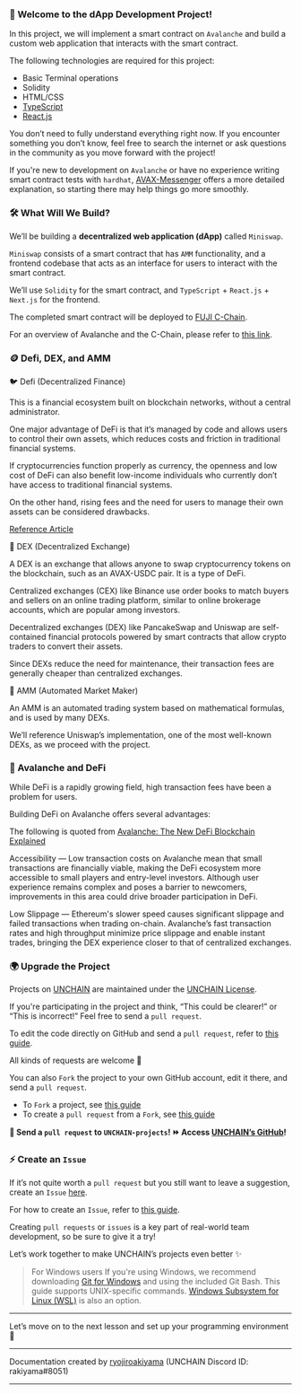 ### 👋 Welcome to the dApp Development Project!

In this project, we will implement a smart contract on `Avalanche` and build a custom web application that interacts with the smart contract.

The following technologies are required for this project:

* Basic Terminal operations
* Solidity
* HTML/CSS
* [TypeScript](https://www.typescriptlang.org/docs/handbook/typescript-from-scratch.html)
* [React.js](https://react.dev/learn)

You don’t need to fully understand everything right now.
If you encounter something you don’t know, feel free to search the internet or ask questions in the community as you move forward with the project!

If you're new to development on `Avalanche` or have no experience writing smart contract tests with `hardhat`, [AVAX-Messenger](https://buidl.unchain.tech/AVAX-Messenger/ja/section-0/lesson-1_Avalanche%E3%83%8D%E3%83%83%E3%83%88%E3%83%AF%E3%83%BC%E3%82%AF%E4%B8%8A%E3%81%A7WEB%E3%82%A2%E3%83%97%E3%83%AA%E3%82%92%E6%A7%8B%E7%AF%89%E3%81%97%E3%82%88%E3%81%86/) offers a more detailed explanation, so starting there may help things go more smoothly.

### 🛠 What Will We Build?

We’ll be building a **decentralized web application (dApp)** called `Miniswap`.

`Miniswap` consists of a smart contract that has `AMM` functionality, and a frontend codebase that acts as an interface for users to interact with the smart contract.

We’ll use `Solidity` for the smart contract,
and `TypeScript` + `React.js` + `Next.js` for the frontend.

The completed smart contract will be deployed to [FUJI C-Chain](https://build.avax.network/docs/quick-start/networks/fuji-testnet).

For an overview of Avalanche and the C-Chain, please refer to [this link]([https://app.unchain.tech/learn/AVAX-Messenger/ja/0/1/](https://buidl.unchain.tech/AVAX-Messenger/ja/section-0/lesson-1_Avalanche%E3%83%8D%E3%83%83%E3%83%88%E3%83%AF%E3%83%BC%E3%82%AF%E4%B8%8A%E3%81%A7WEB%E3%82%A2%E3%83%97%E3%83%AA%E3%82%92%E6%A7%8B%E7%AF%89%E3%81%97%E3%82%88%E3%81%86/)).

### 🪙 Defi, DEX, and AMM

🐦 Defi (Decentralized Finance)

This is a financial ecosystem built on blockchain networks, without a central administrator.

One major advantage of DeFi is that it’s managed by code and allows users to control their own assets, which reduces costs and friction in traditional financial systems.

If cryptocurrencies function properly as currency,
the openness and low cost of DeFi can also benefit low-income individuals who currently don’t have access to traditional financial systems.

On the other hand, rising fees and the need for users to manage their own assets can be considered drawbacks.

[Reference Article](https://academy.binance.com/en/articles/the-complete-beginners-guide-to-decentralized-finance-defi)

🦏 DEX (Decentralized Exchange)

A DEX is an exchange that allows anyone to swap cryptocurrency tokens on the blockchain, such as an AVAX-USDC pair.
It is a type of DeFi.

Centralized exchanges (CEX) like Binance use order books to match buyers and sellers on an online trading platform,
similar to online brokerage accounts, which are popular among investors.

Decentralized exchanges (DEX) like PancakeSwap and Uniswap are self-contained financial protocols powered by smart contracts that allow crypto traders to convert their assets.

Since DEXs reduce the need for maintenance, their transaction fees are generally cheaper than centralized exchanges.

🐅 AMM (Automated Market Maker)

An AMM is an automated trading system based on mathematical formulas, and is used by many DEXs.

We’ll reference Uniswap’s implementation, one of the most well-known DEXs, as we proceed with the project.

### 🚀 Avalanche and DeFi

While DeFi is a rapidly growing field, high transaction fees have been a problem for users.

Building DeFi on Avalanche offers several advantages:

The following is quoted from [Avalanche: The New DeFi Blockchain Explained](https://insights.glassnode.com/avalanche-the-new-defi-blockchain-explained/)

Accessibility — Low transaction costs on Avalanche mean that small transactions are financially viable, making the DeFi ecosystem more accessible to small players and entry-level investors.
Although user experience remains complex and poses a barrier to newcomers, improvements in this area could drive broader participation in DeFi.

Low Slippage — Ethereum's slower speed causes significant slippage and failed transactions when trading on-chain.
Avalanche’s fast transaction rates and high throughput minimize price slippage and enable instant trades, bringing the DEX experience closer to that of centralized exchanges.

### 🌍 Upgrade the Project

Projects on [UNCHAIN](https://unchain.tech/) are maintained under the [UNCHAIN License](https://github.com/unchain-dev/UNCHAIN-projects/blob/main/LICENSE).

If you're participating in the project and think, “This could be clearer!” or “This is incorrect!”
Feel free to send a `pull request`.

To edit the code directly on GitHub and send a `pull request`, refer to [this guide](https://docs.github.com/en/repositories/working-with-files/managing-files/editing-files).

All kinds of requests are welcome 🎉

You can also `Fork` the project to your own GitHub account, edit it there, and send a `pull request`.

* To `Fork` a project, see [this guide](https://docs.github.com/en/pull-requests/collaborating-with-pull-requests/working-with-forks/fork-a-repo)
* To create a `pull request` from a `Fork`, see [this guide](https://docs.github.com/en/pull-requests/collaborating-with-pull-requests/proposing-changes-to-your-work-with-pull-requests/creating-a-pull-request-from-a-fork)

**👋 Send a `pull request` to `UNCHAIN-projects`! ⏩ Access [UNCHAIN’s GitHub](https://github.com/unchain-tech/UNCHAIN-projects)!**

### ⚡️ Create an `Issue`

If it’s not quite worth a `pull request` but you still want to leave a suggestion,
create an `Issue` [here](https://github.com/unchain-tech/UNCHAIN-projects/issues).

For how to create an `Issue`, refer to [this guide](https://docs.github.com/en/issues/tracking-your-work-with-issues/using-issues/creating-an-issue).

Creating `pull requests` or `issues` is a key part of real-world team development, so be sure to give it a try!

Let’s work together to make UNCHAIN’s projects even better ✨

> For Windows users
> If you're using Windows, we recommend downloading [Git for Windows](https://gitforwindows.org/) and using the included Git Bash.
> This guide supports UNIX-specific commands.
> [Windows Subsystem for Linux (WSL)](https://docs.microsoft.com/en-us/windows/wsl/install) is also an option.

---

Let’s move on to the next lesson and set up your programming environment 🎉

---

Documentation created by [ryojiroakiyama](https://github.com/ryojiroakiyama) (UNCHAIN Discord ID: rakiyama#8051)

---
